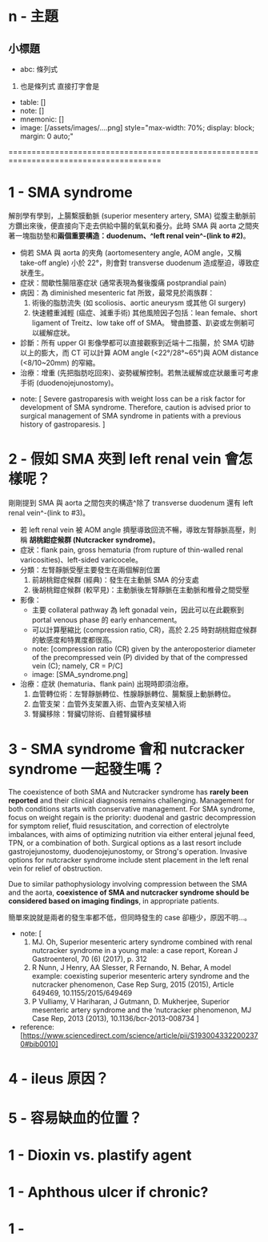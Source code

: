 # n - 主題
## 小標題
- abc: 條列式
1. 也是條列式
直接打字會是 <p>
+ table: []
+ note: []
+ mnemonic: []
+ image: [/assets/images/....png]
 style="max-width: 70%; display: block; margin: 0 auto;"

=======================================================================================

# 1 - SMA syndrome
解剖學有學到，上腸繫膜動脈 (superior mesentery artery, SMA) 從腹主動脈前方鑽出來後，便直接向下走去供給中腸的氧氣和養分。此時 SMA 與 aorta 之間夾著一塊脂肪墊和**兩個重要構造：duodenum、^left renal vein^-(link to #2)**。
- 倘若 SMA 與 aorta 的夾角 (aortomesentery angle, AOM angle，又稱 take-off angle) 小於 22°，則會對 transverse duodenum 造成壓迫，導致症狀產生。
- 症狀：間歇性腸阻塞症狀 (通常表現為餐後腹痛 postprandial pain)
- 病因：為 diminished mesenteric fat 所致，最常見於兩族群：
	1. 術後的脂肪流失 (如 scoliosis、aortic aneurysm 或其他 GI surgery)
	2. 快速體重減輕 (癌症、減重手術)
	其他風險因子包括：lean female、short ligament of Treitz、low take off of SMA。
	彎曲膝蓋、趴姿或左側躺可以緩解症狀。
- 診斷：所有 upper GI 影像學都可以直接觀察到近端十二指腸，於 SMA 切跡以上的膨大，而 CT 可以計算 AOM angle (<22°/28°~65°)與 AOM distance (<8/10~20mm) 的窄縮。
- 治療：增重 (先把脂肪吃回來)、姿勢緩解控制。若無法緩解或症狀嚴重可考慮手術 (duodenojejunostomy)。
+ note: [
	Severe gastroparesis with weight loss can be a risk factor for development of SMA syndrome.
	Therefore, caution is advised prior to surgical management of SMA syndrome in patients with a previous history of gastroparesis.
]

# 2 - 假如 SMA 夾到 left renal vein 會怎樣呢？
剛剛提到 SMA 與 aorta 之間包夾的構造^除了 transverse duodenum 還有 left renal vein^-(link to #3)。
- 若 left renal vein 被 AOM angle 擠壓導致回流不暢，導致左腎靜脈高壓，則稱 **胡桃鉗症候群 (Nutcracker syndrome)**。
- 症狀：flank pain, gross hematuria (from rupture of thin-walled renal varicosities)、left-sided varicocele。
- 分類：左腎靜脈受壓主要發生在兩個解剖位置
	1. 前胡桃鉗症候群 (經典)：發生在主動脈 SMA 的分支處
	2. 後胡桃鉗症候群 (較罕見)：主動脈後左腎靜脈在主動脈和椎骨之間受壓
- 影像：
	- 主要 collateral pathway 為 left gonadal vein，因此可以在此觀察到 portal venous phase 的 early enhancement。
	- 可以計算壓縮比 (compression ratio, CR)，高於 2.25 時對胡桃鉗症候群的敏感度和特異度都很高。
	+ note: [compression ratio (CR) given by the anteroposterior diameter of the precompressed vein (P) divided by that of the compressed vein (C); namely, CR = P/C]
	+ image: [SMA_syndrome.png]
- 治療：症狀 (hematuria、flank pain) 出現時即須治療。
	1. 血管轉位術：左腎靜脈轉位、性腺靜脈轉位、腸繫膜上動脈轉位。
	2. 血管支架：血管外支架置入術、血管內支架植入術
	3. 腎臟移除：腎臟切除術、自體腎臟移植

# 3 - SMA syndrome 會和 nutcracker syndrome 一起發生嗎？
The coexistence of both SMA and Nutcracker syndrome has **rarely been reported** and their clinical diagnosis remains challenging. Management for both conditions starts with conservative management. For SMA syndrome, focus on weight regain is the priority: duodenal and gastric decompression for symptom relief, fluid resuscitation, and correction of electrolyte imbalances, with aims of optimizing nutrition via either enteral jejunal feed, TPN, or a combination of both. Surgical options as a last resort include gastrojejunostomy, duodenojejunostomy, or Strong's operation. Invasive options for nutcracker syndrome include stent placement in the left renal vein for relief of obstruction.

Due to similar pathophysiology involving compression between the SMA and the aorta, **coexistence of SMA and nutcracker syndrome should be considered based on imaging findings**, in appropriate patients.

簡單來說就是兩者的發生率都不低，但同時發生的 case 卻極少，原因不明...。
+ note: [
	1. MJ. Oh, Superior mesenteric artery syndrome combined with renal nutcracker syndrome in a young male: a case report, Korean J Gastroenterol, 70 (6) (2017), p. 312
	2. R Nunn, J Henry, AA Slesser, R Fernando, N. Behar, A model example: coexisting superior mesenteric artery syndrome and the nutcracker phenomenon, Case Rep Surg, 2015 (2015), Article 649469, 10.1155/2015/649469
	3. P Vulliamy, V Hariharan, J Gutmann, D. Mukherjee, Superior mesenteric artery syndrome and the ’nutcracker phenomenon, MJ Case Rep, 2013 (2013), 10.1136/bcr-2013-008734
]
+ reference: [https://www.sciencedirect.com/science/article/pii/S1930043322002370#bib0010]

# 4 - ileus 原因？


# 5 - 容易缺血的位置？



# 1 - Dioxin vs. plastify agent


# 1 - Aphthous ulcer if chronic?

# 1 - 


